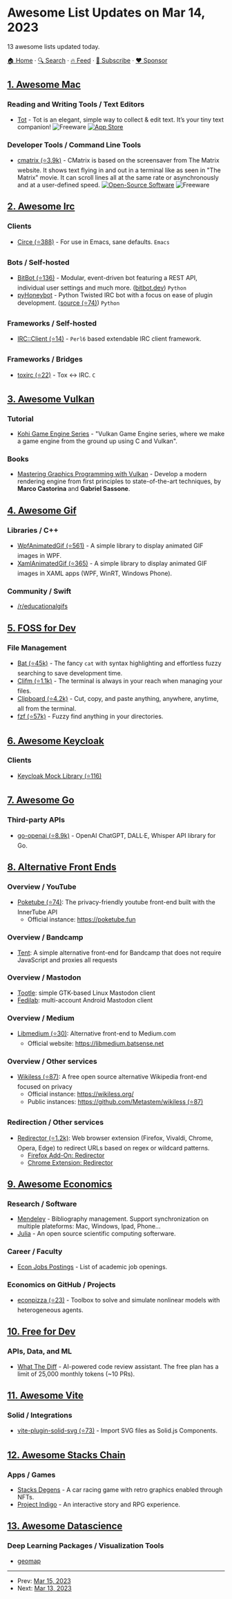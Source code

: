 # Awesome List Updates on Mar 14, 2023

13 awesome lists updated today.

[🏠 Home](/README.md) · [🔍 Search](https://www.trackawesomelist.com/search/) · [🔥 Feed](https://www.trackawesomelist.com/rss.xml) · [📮 Subscribe](https://trackawesomelist.us17.list-manage.com/subscribe?u=d2f0117aa829c83a63ec63c2f&id=36a103854c) · [❤️  Sponsor](https://github.com/sponsors/theowenyoung)



## [1. Awesome Mac](/content/jaywcjlove/awesome-mac/README.md)

### Reading and Writing Tools / Text Editors

*   [Tot](https://tot.rocks/) - Tot is an elegant, simple way to collect & edit text. It’s your tiny text companion! ![Freeware](https://jaywcjlove.github.io/sb/ico/min-free.svg "Freeware") [![App Store](https://jaywcjlove.github.io/sb/ico/min-app-store.svg "App Store Software")](https://apps.apple.com/us/app/tot/id1491071483)

### Developer Tools / Command Line Tools

*   [cmatrix (⭐3.9k)](https://github.com/abishekvashok/cmatrix/) - CMatrix is based on the screensaver from The Matrix website. It shows text flying in and out in a terminal like as seen in "The Matrix" movie. It can scroll lines all at the same rate or asynchronously and at a user-defined speed. [![Open-Source Software](https://jaywcjlove.github.io/sb/ico/min-oss.svg "Open Source Software")](https://github.com/abishekvashok/cmatrix/) ![Freeware](https://jaywcjlove.github.io/sb/ico/min-free.svg "Freeware")

## [2. Awesome Irc](/content/davisonio/awesome-irc/README.md)

### Clients

*   [Circe (⭐388)](https://github.com/emacs-circe/circe) - For use in Emacs, sane defaults. `Emacs`

### Bots / Self-hosted

*   [BitBot (⭐136)](https://github.com/bitbot-irc/bitbot) - Modular, event-driven bot featuring a REST API, individual user settings and much more. ([bitbot.dev](https://bitbot.dev)) `Python`
*   [pyHoneybot](https://pyhoneybot.github.io/honeybot-store/) - Python Twisted IRC bot with a focus on ease of plugin development. ([source (⭐74)](https://github.com/pyhoneybot/honeybot)) `Python`

### Frameworks / Self-hosted

*   [IRC::Client (⭐14)](https://github.com/lizmat/IRC-Client) - `Perl6` based extendable IRC client framework.

### Frameworks / Bridges

*   [toxirc (⭐22)](https://github.com/jhert0/toxirc) - Tox ↔ IRC. `C`

## [3. Awesome Vulkan](/content/vinjn/awesome-vulkan/README.md)

### Tutorial

*   [Kohi Game Engine Series](https://www.youtube.com/watch?v=dHPuU-DJoBM\&list=PLv8Ddw9K0JPg1BEO-RS-0MYs423cvLVtj) - "Vulkan Game Engine series, where we make a game engine from the ground up using C and Vulkan".

### Books

*   [Mastering Graphics Programming with Vulkan](https://www.amazon.com/Mastering-Graphics-Programming-Vulkan-state/dp/1803244798/ref=sr_1_1?keywords=mastering+graphics+programming+with+vulkan\&qid=1678290788\&sprefix=mastering+graphics+%2Caps%2C255\&sr=8-1) - Develop a modern rendering engine from first principles to state-of-the-art techniques, by **Marco Castorina** and **Gabriel Sassone**.

## [4. Awesome Gif](/content/davisonio/awesome-gif/README.md)

### Libraries / C++

*   [WpfAnimatedGif (⭐561)](https://github.com/XamlAnimatedGif/WpfAnimatedGif) - A simple library to display animated GIF images in WPF.
*   [XamlAnimatedGif (⭐365)](https://github.com/XamlAnimatedGif/XamlAnimatedGif) - A simple library to display animated GIF images in XAML apps (WPF, WinRT, Windows Phone).

### Community / Swift

*   [/r/educationalgifs](https://www.reddit.com/r/educationalgifs/)

## [5. FOSS for Dev](/content/tvvocold/FOSS-for-Dev/README.md)

### File Management

*   [Bat (⭐45k)](https://github.com/sharkdp/bat) - The fancy `cat` with syntax highlighting and effortless fuzzy searching to save development time.
*   [Clifm (⭐1.1k)](https://github.com/leo-arch/clifm) - The terminal is always in your reach when managing your files.
*   [Clipboard (⭐4.2k)](https://github.com/Slackadays/Clipboard) - Cut, copy, and paste anything, anywhere, anytime, all from the terminal.
*   [fzf (⭐57k)](https://github.com/junegunn/fzf) - Fuzzy find anything in your directories.

## [6. Awesome Keycloak](/content/thomasdarimont/awesome-keycloak/README.md)

### Clients

*   [Keycloak Mock Library (⭐116)](https://github.com/TNG/keycloak-mock)

## [7. Awesome Go](/content/avelino/awesome-go/README.md)

### Third-party APIs

*   [go-openai (⭐8.9k)](https://github.com/sashabaranov/go-openai) - OpenAI ChatGPT, DALL·E, Whisper API library for Go.

## [8. Alternative Front Ends](/content/mendel5/alternative-front-ends/README.md)

### Overview / YouTube

*   [Poketube (⭐74)](https://github.com/ashley0143/poketube): The privacy-friendly youtube front-end built with the InnerTube API
    *   Official instance: <https://poketube.fun>

### Overview / Bandcamp

*   [Tent](https://codeberg.org/sun/Tent): A simple alternative front-end for Bandcamp that does not require JavaScript and proxies all requests

### Overview / Mastodon

*   [Tootle](https://gitlab.gnome.org/World/tootle): simple GTK-based Linux Mastodon client
*   [Fedilab](https://codeberg.org/tom79/Fedilab): multi-account Android Mastodon client

### Overview / Medium

*   [Libmedium (⭐30)](https://github.com/realaravinth/libmedium): Alternative front-end to Medium.com
    *   Official website: <https://libmedium.batsense.net>

### Overview / Other services

*   [Wikiless (⭐87)](https://github.com/Metastem/wikiless): A free open source alternative Wikipedia front-end focused on privacy
    *   Official instance: <https://wikiless.org/>
    *   Public instances: [https://github.com/Metastem/wikiless (⭐87)](https://github.com/Metastem/wikiless)

### Redirection / Other services

*   [Redirector (⭐1.2k)](https://github.com/einaregilsson/Redirector): Web browser extension (Firefox, Vivaldi, Chrome, Opera, Edge) to redirect URLs based on regex or wildcard patterns.
    *   [Firefox Add-On: Redirector](https://addons.mozilla.org/firefox/addon/redirector/)
    *   [Chrome Extension: Redirector](https://chrome.google.com/webstore/detail/redirector/ocgpenflpmgnfapjedencafcfakcekcd)

## [9. Awesome Economics](/content/antontarasenko/awesome-economics/README.md)

### Research / Software

*   [Mendeley](https://www.mendeley.com) - Bibliography management. Support synchronization on multiple plateforms: Mac, Windows, Ipad, Phone...
*   [Julia](https://julialang.org/) - An open source scientific computing softerware.

### Career / Faculty

*   [Econ Jobs Postings](https://econjobmarket.org/positions) - List of academic job openings.

### Economics on GitHub / Projects

*   [econpizza (⭐23)](https://github.com/gboehl/econpizza) - Toolbox to solve and simulate nonlinear models with heterogeneous agents.

## [10. Free for Dev](/content/ripienaar/free-for-dev/README.md)

### APIs, Data, and ML

*   [What The Diff](https://whatthediff.ai) - AI-powered code review assistant. The free plan has a limit of 25,000 monthly tokens (\~10 PRs).

## [11. Awesome Vite](/content/vitejs/awesome-vite/README.md)

### Solid / Integrations

*   [vite-plugin-solid-svg (⭐73)](https://github.com/jfgodoy/vite-plugin-solid-svg) - Import SVG files as Solid.js Components.

## [12. Awesome Stacks Chain](/content/friedger/awesome-stacks-chain/README.md)

### Apps / Games

*   [Stacks Degens](https://stacksdegens.com) - A car racing game with retro graphics enabled through NFTs.
*   [Project Indigo](https://www.projectindigonft.com) - An interactive story and RPG experience.

## [13. Awesome Datascience](/content/academic/awesome-datascience/README.md)

### Deep Learning Packages / Visualization Tools

*   [geomap](https://pypi.org/project/geomap/)

---

- Prev: [Mar 15, 2023](/content/2023/03/15/README.md)
- Next: [Mar 13, 2023](/content/2023/03/13/README.md)